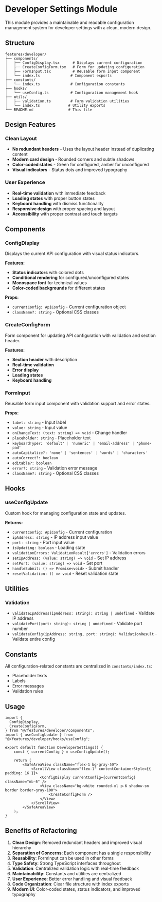 # Developer Settings Module

This module provides a maintainable and readable configuration management system for developer settings with a clean, modern design.

## Structure

```
features/developer/
├── components/
│   ├── ConfigDisplay.tsx      # Displays current configuration
│   ├── CreateConfigForm.tsx   # Form for updating configuration
│   ├── FormInput.tsx          # Reusable form input component
│   └── index.ts              # Component exports
├── constants/
│   └── index.ts              # Configuration constants
├── hooks/
│   └── useConfig.ts          # Configuration management hook
├── utils/
│   ├── validation.ts         # Form validation utilities
│   └── index.ts             # Utility exports
└── README.md                # This file
```

## Design Features

### Clean Layout
- **No redundant headers** - Uses the layout header instead of duplicating content
- **Modern card design** - Rounded corners and subtle shadows
- **Color-coded states** - Green for configured, amber for unconfigured
- **Visual indicators** - Status dots and improved typography

### User Experience
- **Real-time validation** with immediate feedback
- **Loading states** with proper button states
- **Keyboard handling** with dismiss functionality
- **Responsive design** with proper spacing and layout
- **Accessibility** with proper contrast and touch targets

## Components

### ConfigDisplay
Displays the current API configuration with visual status indicators.

**Features:**
- **Status indicators** with colored dots
- **Conditional rendering** for configured/unconfigured states
- **Monospace font** for technical values
- **Color-coded backgrounds** for different states

**Props:**
- `currentConfig: ApiConfig` - Current configuration object
- `className?: string` - Optional CSS classes

### CreateConfigForm
Form component for updating API configuration with validation and section header.

**Features:**
- **Section header** with description
- **Real-time validation**
- **Error display**
- **Loading states**
- **Keyboard handling**

### FormInput
Reusable form input component with validation support and error states.

**Props:**
- `label: string` - Input label
- `value: string` - Input value
- `onChangeText: (text: string) => void` - Change handler
- `placeholder: string` - Placeholder text
- `keyboardType?: 'default' | 'numeric' | 'email-address' | 'phone-pad'`
- `autoCapitalize?: 'none' | 'sentences' | 'words' | 'characters'`
- `autoCorrect?: boolean`
- `editable?: boolean`
- `error?: string` - Validation error message
- `className?: string` - Optional CSS classes

## Hooks

### useConfigUpdate
Custom hook for managing configuration state and updates.

**Returns:**
- `currentConfig: ApiConfig` - Current configuration
- `ipAddress: string` - IP address input value
- `port: string` - Port input value
- `isUpdating: boolean` - Loading state
- `validationErrors: ValidationResult['errors']` - Validation errors
- `setIpAddress: (value: string) => void` - Set IP address
- `setPort: (value: string) => void` - Set port
- `handleSubmit: () => Promise<void>` - Submit handler
- `resetValidation: () => void` - Reset validation state

## Utilities

### Validation
- `validateIpAddress(ipAddress: string): string | undefined` - Validate IP address
- `validatePort(port: string): string | undefined` - Validate port number
- `validateConfig(ipAddress: string, port: string): ValidationResult` - Validate entire config

## Constants

All configuration-related constants are centralized in `constants/index.ts`:
- Placeholder texts
- Labels
- Error messages
- Validation rules

## Usage

```tsx
import {
  ConfigDisplay,
  CreateConfigForm,
} from "@/features/developer/components";
import { useConfigUpdate } from "@/features/developer/hooks/useConfig";

export default function DeveloperSettings() {
    const { currentConfig } = useConfigUpdate();
    
    return (
        <SafeAreaView className="flex-1 bg-gray-50">
            <ScrollView className="flex-1" contentContainerStyle={{ padding: 16 }}>
                <ConfigDisplay currentConfig={currentConfig} className="mb-6" />
                <View className="bg-white rounded-xl p-6 shadow-sm border border-gray-100">
                    <CreateConfigForm />
                </View>
            </ScrollView>
        </SafeAreaView>
    );
}
```

## Benefits of Refactoring

1. **Clean Design**: Removed redundant headers and improved visual hierarchy
2. **Separation of Concerns**: Each component has a single responsibility
3. **Reusability**: FormInput can be used in other forms
4. **Type Safety**: Strong TypeScript interfaces throughout
5. **Validation**: Centralized validation logic with real-time feedback
6. **Maintainability**: Constants and utilities are centralized
7. **User Experience**: Better error handling and visual feedback
8. **Code Organization**: Clear file structure with index exports
9. **Modern UI**: Color-coded states, status indicators, and improved typography
